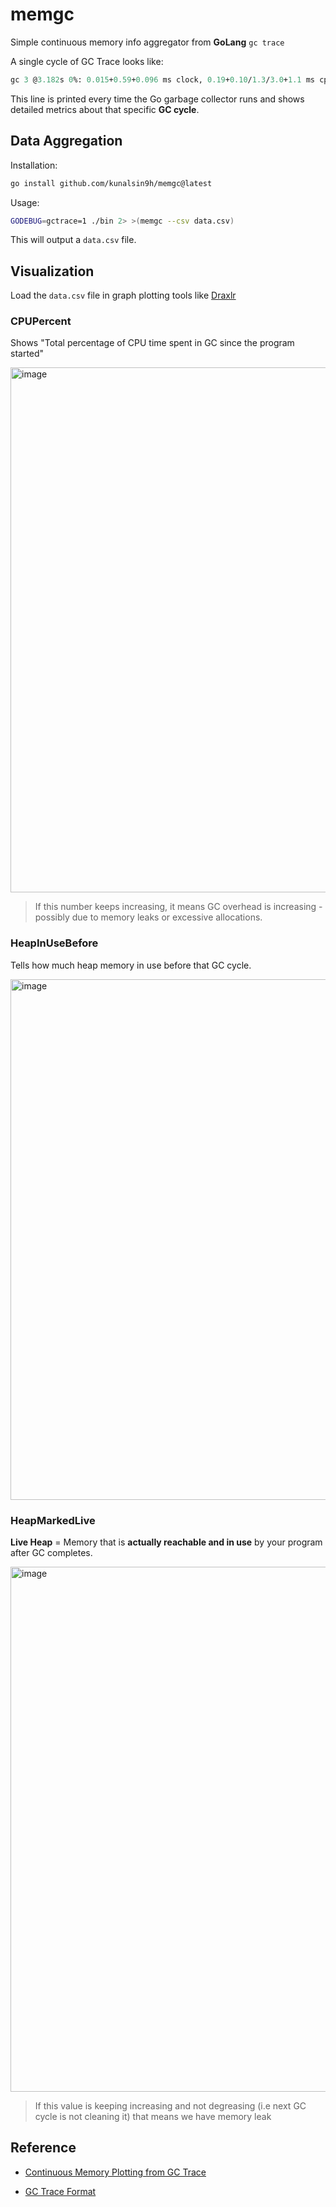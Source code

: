 # memgc

Simple continuous memory info aggregator from **GoLang** `gc trace`

A single cycle of GC Trace looks like:

```ocaml
gc 3 @3.182s 0%: 0.015+0.59+0.096 ms clock, 0.19+0.10/1.3/3.0+1.1 ms cpu, 4->4->2 MB, 5 MB goal, 12 P
```

This line is printed every time the Go garbage collector runs and shows detailed metrics about that specific **GC cycle**.

## Data Aggregation

Installation:

```bash
go install github.com/kunalsin9h/memgc@latest
```

Usage:

```bash
GODEBUG=gctrace=1 ./bin 2> >(memgc --csv data.csv)
```

This will output a `data.csv` file.

## Visualization

Load the `data.csv` file in graph plotting tools like [Draxlr](https://www.draxlr.com/tools/line-chart-generator/)

### CPUPercent

Shows "Total percentage of CPU time spent in GC since the program started"

<img width="1404" height="840" alt="image" src="https://github.com/user-attachments/assets/19eba1ed-90fa-4489-b96b-5c70a6149e6e" />

> If this number keeps increasing, it means GC overhead is increasing - possibly due to memory leaks or excessive allocations.

### HeapInUseBefore

Tells how much heap memory in use before that GC cycle. 

<img width="1409" height="833" alt="image" src="https://github.com/user-attachments/assets/bf082a55-e38f-4543-bdb7-5a8385c2c73a" />

### HeapMarkedLive

**Live Heap** =  Memory that is **actually reachable and in use** by your program after GC completes.

<img width="1404" height="840" alt="image" src="https://github.com/user-attachments/assets/986664a5-5a48-483d-afe2-b119ee216dc4" />

> If this value is keeping increasing and not degreasing (i.e next GC cycle is not cleaning it) that means we have memory leak

## Reference

- [Continuous Memory Plotting from GC Trace](https://www.cloudquery.io/blog/a-very-happy-golang-memory-profiling-story-at-cloudquery)

- [GC Trace Format](https://www.ardanlabs.com/blog/2019/05/garbage-collection-in-go-part2-gctraces.html)
